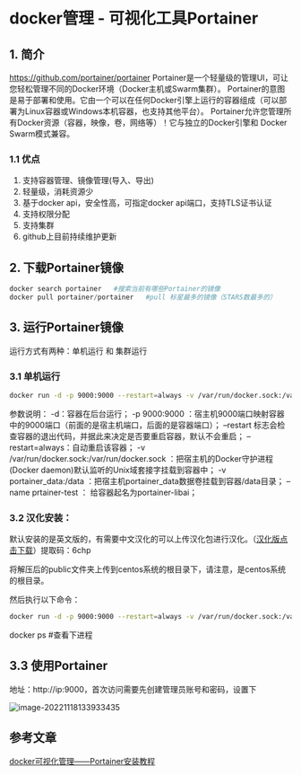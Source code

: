 # docker管理 - 可视化工具Portainer

## 1. 简介

https://github.com/portainer/portainer
Portainer是一个轻量级的管理UI，可让您轻松管理不同的Docker环境（Docker主机或Swarm集群）。 Portainer的意图是易于部署和使用。它由一个可以在任何Docker引擎上运行的容器组成（可以部署为Linux容器或Windows本机容器，也支持其他平台）。 Portainer允许您管理所有Docker资源（容器，映像，卷，网络等）！它与独立的Docker引擎和 Docker Swarm模式兼容。

### 1.1 优点

1. 支持容器管理、镜像管理(导入、导出)
2. 轻量级，消耗资源少
3. 基于docker api，安全性高，可指定docker api端口，支持TLS证书认证
4. 支持权限分配
5. 支持集群
6. github上目前持续维护更新

## 2. 下载Portainer镜像

```powershell
docker search portainer   #搜索当前有哪些Portainer的镜像
docker pull portainer/portainer   #pull 标星最多的镜像（STARS数最多的）
```

## 3. 运行Portainer镜像

运行方式有两种：单机运行 和 集群运行

### 3.1 单机运行

```bash
docker run -d -p 9000:9000 --restart=always -v /var/run/docker.sock:/var/run/docker.sock -v portainer_data:/data --name prtainer portainer/portainer
```

参数说明：
-d：容器在后台运行；
-p 9000:9000 ：宿主机9000端口映射容器中的9000端口（前面的是宿主机端口，后面的是容器端口）；
–restart 标志会检查容器的退出代码，并据此来决定是否要重启容器，默认不会重启；
–restart=always：自动重启该容器；
-v /var/run/docker.sock:/var/run/docker.sock ：把宿主机的Docker守护进程(Docker daemon)默认监听的Unix域套接字挂载到容器中；
-v portainer_data:/data ：把宿主机portainer_data数据卷挂载到容器/data目录；
–name prtainer-test ： 给容器起名为portainer-libai；

### 3.2 汉化安装：

默认安装的是英文版的，有需要中文汉化的可以上传汉化包进行汉化。（[汉化版点击下载](https://pan.baidu.com/s/1ksUzbf9jkoWiCOSKBH6kEQ)）提取码：6chp

将解压后的public文件夹上传到centos系统的根目录下，请注意，是centos系统的根目录。

然后执行以下命令：

```bash
docker run -d -p 9000:9000 --restart=always -v /var/run/docker.sock:/var/run/docker.sock -v portainer_data:/data -v /public:/public --name prtainer-test portainer/portainer（如果已部署，需要将已部署的容器删除）
```

docker ps #查看下进程

## 3.3 使用Portainer

地址：http://ip:9000，首次访问需要先创建管理员账号和密码，设置下

![image-20221118133933435](https://cdn.jsdelivr.net/gh/MrJackC/PicGoImages/other/202404231015082.png)

## 参考文章

[docker可视化管理——Portainer安装教程](https://blog.csdn.net/qq_34528463/article/details/106687234)